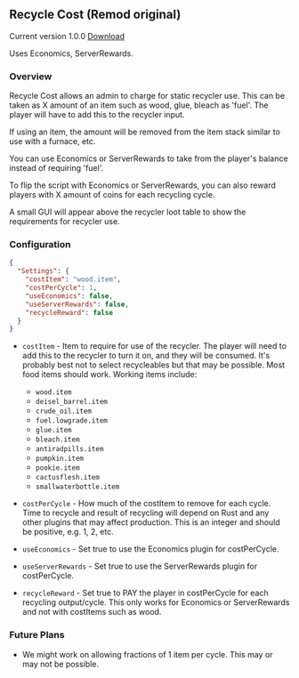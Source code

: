 ## Recycle Cost (Remod original)

Current version 1.0.0 [Download](https://remod.org/RecycleCost.cs)

Uses Economics, ServerRewards.

### Overview

Recycle Cost allows an admin to charge for static recycler use.  This can be taken as X amount of an item such as wood, glue, bleach as 'fuel'.  The player will have to add this to the recycler input.

If using an item, the amount will be removed from the item stack similar to use with a furnace, etc.

You can use Economics or ServerRewards to take from the player's balance instead of requiring 'fuel'.

To flip the script with Economics or ServerRewards, you can also reward players with X amount of coins for each recycling cycle.

A small GUI will appear above the recycler loot table to show the requirements for recycler use.

### Configuration

```json
{
  "Settings": {
    "costItem": "wood.item",
    "costPerCycle": 1,
    "useEconomics": false,
    "useServerRewards": false,
    "recycleReward": false
  }
}
```

- `costItem` - Item to require for use of the recycler.  The player will need to add this to the recycler to turn it on, and they will be consumed.  It's probably best not to select recycleables but that may be possible.  Most food items should work.  Working items include:
  - `wood.item`
  - `deisel_barrel.item`
  - `crude_oil.item`
  - `fuel.lowgrade.item`
  - `glue.item`
  - `bleach.item`
  - `antiradpills.item`
  - `pumpkin.item`
  - `pookie.item`
  - `cactusflesh.item`
  - `smallwaterbottle.item`

- `costPerCycle` - How much of the costItem to remove for each cycle.  Time to recycle and result of recycling will depend on Rust and any other plugins that may affect production.  This is an integer and should be positive, e.g. 1, 2, etc.
- `useEconomics` - Set true to use the Economics plugin for costPerCycle.
- `useServerRewards` - Set true to use the ServerRewards plugin for costPerCycle.
- `recycleReward` - Set true to PAY the player in costPerCycle for each recycling output/cycle.  This only works for Economics or ServerRewards and not with costItems such as wood.

### Future Plans

- We might work on allowing fractions of 1 item per cycle.  This may or may not be possible.
